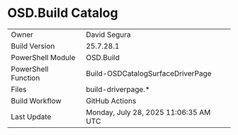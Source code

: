 ﻿# OSD.Build Catalog

| | |
|-|-|
| Owner | David Segura |
| Build Version | 25.7.28.1 |
| PowerShell Module | OSD.Build |
| PowerShell Function | Build-OSDCatalogSurfaceDriverPage |
| Files | build-driverpage.* |
| Build Workflow | GitHub Actions |
| Last Update | Monday, July 28, 2025 11:06:35 AM UTC |

